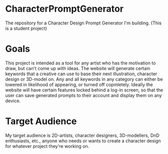 # CharacterPromptGenerator
The repository for a Character Design Prompt Generator I'm building. (This is a student project)

<h1>Goals</h1>
This project is intended as a tool for any artist who has the motivation to draw, but can't come up with ideas.
The website will generate certain keywords that a creative can use to base their next illustration, character design or 3D-model on.
Any and all keywords in any category can either be lowered in likelihood of appearing, or turned off copmletely.
Ideally the website will have certain features locked behind a log-in screen, so that the user can save generated prompts to their account and display them on any device.

<h1>Target Audience</h1>
My target audience is 2D-artists, character designers, 3D-modellers, DnD enthusiasts, etc., anyone who needs or wants to create a character design for whatever project they're working on.